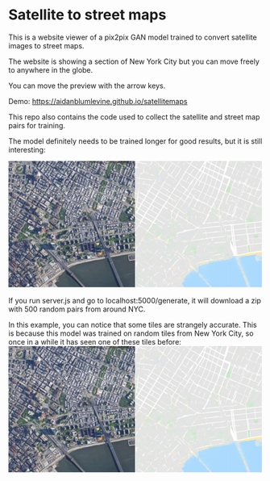 # Satellite to street maps

This is a website viewer of a pix2pix GAN model trained to convert satellite images to street maps.

The website is showing a section of New York City but you can move freely to anywhere in the globe.

You can move the preview with the arrow keys.

Demo: https://aidanblumlevine.github.io/satellitemaps

This repo also contains the code used to collect the satellite and street map pairs for training.

The model definitely needs to be trained longer for good results, but it is still interesting:

![example](https://github.com/AidanBlumLevine/satellitemaps/blob/master/map2.png)

If you run server.js and go to localhost:5000/generate, it will download a zip with 500 random pairs from around NYC.

In this example, you can notice that some tiles are strangely accurate. This is because this model was trained on random tiles from New York City, so once in a while it has seen one of these tiles before:
![example](https://github.com/AidanBlumLevine/satellitemaps/blob/master/map2.png)
